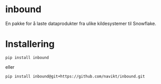 # inbound
En pakke for å laste dataprodukter fra ulike kildesystemer til Snowflake. 

# Installering

```shell
pip install inbound 
```

eller

```shell
pip install inbound@git+https://github.com/navikt/inbound.git
```